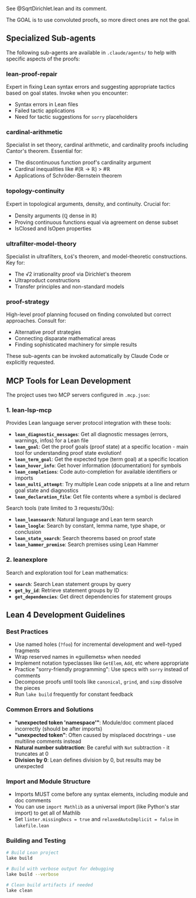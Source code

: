 See @SqrtDirichlet.lean and its comment.

The GOAL is to use convoluted proofs, so more direct ones are not the goal.

## Specialized Sub-agents

The following sub-agents are available in `.claude/agents/` to help with specific aspects of the proofs:

### lean-proof-repair
Expert in fixing Lean syntax errors and suggesting appropriate tactics based on goal states. Invoke when you encounter:
- Syntax errors in Lean files
- Failed tactic applications
- Need for tactic suggestions for `sorry` placeholders

### cardinal-arithmetic  
Specialist in set theory, cardinal arithmetic, and cardinality proofs including Cantor's theorem. Essential for:
- The discontinuous function proof's cardinality argument
- Cardinal inequalities like #(ℝ → ℝ) > #ℝ
- Applications of Schröder-Bernstein theorem

### topology-continuity
Expert in topological arguments, density, and continuity. Crucial for:
- Density arguments (ℚ dense in ℝ)
- Proving continuous functions equal via agreement on dense subset
- IsClosed and IsOpen properties

### ultrafilter-model-theory
Specialist in ultrafilters, Łoś's theorem, and model-theoretic constructions. Key for:
- The √2 irrationality proof via Dirichlet's theorem
- Ultraproduct constructions
- Transfer principles and non-standard models

### proof-strategy
High-level proof planning focused on finding convoluted but correct approaches. Consult for:
- Alternative proof strategies
- Connecting disparate mathematical areas
- Finding sophisticated machinery for simple results

These sub-agents can be invoked automatically by Claude Code or explicitly requested.

## MCP Tools for Lean Development

The project uses two MCP servers configured in `.mcp.json`:

### 1. lean-lsp-mcp
Provides Lean language server protocol integration with these tools:

- **`lean_diagnostic_messages`**: Get all diagnostic messages (errors, warnings, infos) for a Lean file
- **`lean_goal`**: Get the proof goals (proof state) at a specific location - main tool for understanding proof state evolution!
- **`lean_term_goal`**: Get the expected type (term goal) at a specific location
- **`lean_hover_info`**: Get hover information (documentation) for symbols
- **`lean_completions`**: Code auto-completion for available identifiers or imports
- **`lean_multi_attempt`**: Try multiple Lean code snippets at a line and return goal state and diagnostics
- **`lean_declaration_file`**: Get file contents where a symbol is declared

Search tools (rate limited to 3 requests/30s):
- **`lean_leansearch`**: Natural language and Lean term search
- **`lean_loogle`**: Search by constant, lemma name, type shape, or conclusion
- **`lean_state_search`**: Search theorems based on proof state
- **`lean_hammer_premise`**: Search premises using Lean Hammer

### 2. leanexplore
Search and exploration tool for Lean mathematics:
- **`search`**: Search Lean statement groups by query
- **`get_by_id`**: Retrieve statement groups by ID
- **`get_dependencies`**: Get direct dependencies for statement groups

## Lean 4 Development Guidelines

### Best Practices
- Use named holes (`?foo`) for incremental development and well-typed fragments
- Wrap reserved names in «guillemets» when needed
- Implement notation typeclasses like `GetElem`, `Add`, etc where appropriate
- Practice "sorry-friendly programming": Use specs with `sorry` instead of comments
- Decompose proofs until tools like `canonical`, `grind`, and `simp` dissolve the pieces
- Run `lake build` frequently for constant feedback

### Common Errors and Solutions
- **"unexpected token 'namespace'"**: Module/doc comment placed incorrectly (should be after imports)
- **"unexpected token"**: Often caused by misplaced docstrings - use multiline comments instead
- **Natural number subtraction**: Be careful with `Nat` subtraction - it truncates at 0
- **Division by 0**: Lean defines division by 0, but results may be unexpected

### Import and Module Structure
- Imports MUST come before any syntax elements, including module and doc comments
- You can use `import Mathlib` as a universal import (like Python's star import) to get all of Mathlib
- Set `linter.missingDocs = true` and `relaxedAutoImplicit = false` in `lakefile.lean`

### Building and Testing
```bash
# Build Lean project
lake build

# Build with verbose output for debugging
lake build --verbose

# Clean build artifacts if needed
lake clean
```